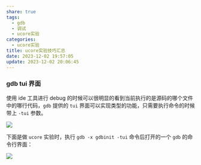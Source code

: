 ```yaml
---
share: true
tags:
  - gdb
  - 调试
  - ucore实验
categories:
  - ucore实验
title: ucore实验技巧汇总
date: 2023-12-02 19:57:05
update: 2023-12-02 20:06:45
---
```



### gdb tui 界面

使用 ide 工具进行 debug 的时候可以很明显的看到当前执行的是源码的哪个文件中的哪行代码，`gdb` 提供的 `tui` 界面可以实现类型的功能，只需要执行命令的时候带上 `-tui` 参数。

![](/images/ucore实验技巧汇总_image_1.png)

下面是做 `ucore` 实验时，执行 `gdb -x gdbinit -tui` 命令后打开的一个 `gdb` 的命令行界面：

![](/images/ucore实验技巧汇总_image_2.png)